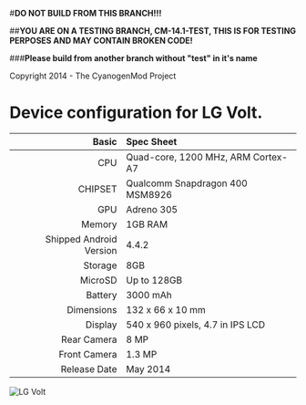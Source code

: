 
#**DO NOT BUILD FROM THIS BRANCH!!!**

##**YOU ARE ON A TESTING BRANCH, CM-14.1-TEST, THIS IS FOR TESTING PERPOSES AND MAY CONTAIN BROKEN CODE!**

###**Please build from another branch without "test" in it's name**

Copyright 2014 - The CyanogenMod Project

Device configuration for LG Volt.
=====================================

Basic   | Spec Sheet
-------:|:-------------------------
CPU     | Quad-core, 1200 MHz, ARM Cortex-A7
CHIPSET | Qualcomm Snapdragon 400 MSM8926
GPU     | Adreno 305
Memory  | 1GB RAM
Shipped Android Version | 4.4.2
Storage | 8GB
MicroSD | Up to 128GB
Battery | 3000 mAh
Dimensions | 132 x 66 x 10 mm
Display | 540 x 960 pixels, 4.7 in IPS LCD
Rear Camera  | 8 MP
Front Camera | 1.3 MP
Release Date | May 2014


![LG Volt](http://upload.wikimedia.org/wikipedia/commons/7/7f/LG_G3.png "LG Volt")
